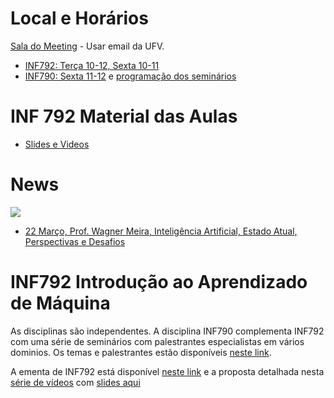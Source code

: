 # Local e Horários

[Sala do Meeting](https://meet.google.com/ibh-nesh-buz) - Usar email da UFV.
* [INF792: Terça 10-12, Sexta 10-11](https://meet.google.com/ibh-nesh-buz)
* [INF790: Sexta 11-12](https://meet.google.com/ibh-nesh-buz)  e [programação dos seminários](https://github.com/arduinoufv/INF790)

# INF 792 Material das Aulas

* [Slides e Videos](https://github.com/arduinoufv/inf792/tree/main/lectures)

# News

![](https://media-exp1.licdn.com/dms/image/C4D22AQEzhBfQiUW2mw/feedshare-shrink_800/0/1616956747644?e=1619654400&v=beta&t=ShtHlxTckKrmuibBNgorDlv0ds7jgkXbmeW5syBsjT8)

* [22 Março, Prof. Wagner Meira, Inteligência Artificial, Estado Atual, Perspectivas e Desafios](https://www.youtube.com/watch?v=3iZa9nEm6_E)





# INF792 Introdução ao Aprendizado de Máquina

 

As disciplinas são independentes. A disciplina INF790 complementa INF792 com uma série de seminários com palestrantes especialistas em vários dominios. 
Os temas e palestrantes estão disponíveis [neste link](https://github.com/arduinoufv/INF790).

A ementa de INF792 está disponível [neste link](https://github.com/arduinoufv/inf792/blob/main/ementa.md) e a proposta detalhada nesta [série de vídeos](https://www.youtube.com/playlist?list=PL-khHIKnEw7MEfuWyMcUuWVJeYJtf3kdQ) com [slides aqui](https://docs.google.com/presentation/d/18UrV7kkC00e5oi5AKdq-r78SLF6Hzw9kaWVUiAx-E30/edit?usp=sharing)








